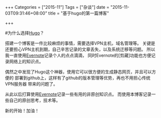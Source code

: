 +++
Categories = ["2015-11"]
Tags = ["杂谈"]
date = "2015-11-03T09:31:46+08:00"
title = "基于hugo的第一篇博客"

+++

#为什么选择[Hugo](http://hugo.spf13.com)？


搭建一个博客是一件比较麻烦的事情，需要选择VPN主机，域名管理等。
关键是还要担心VPN主机到期，自己辛苦记录的文章丢失，以及系统迁移等问题。
所以我一直使用[Evernote](https://evernote.com)记录个人的点点滴滴，
同时Evernote的[剪藏]功能也方便记录网络上的知识点。


偶然之中发现了Hugo这个神器，使用它可以很方便的生成静态网页，并且可以方便的
部署到github上，这样有了github的版本管理等优势，再也不用担心传统VPN服务器
带来的问题了。


从此以后打算使用[Evernote](https://evernote.com)记录一些有用的非原创知识点。
而使用本博客记录一些自己的原创思考，技术等。


新的开始！加油！